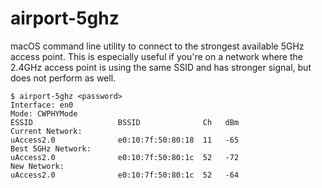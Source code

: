 # airport-5ghz

macOS command line utility to connect to the strongest available 5GHz access point. This is especially useful if you're on a network where the 2.4GHz access point is using the same SSID and has stronger signal, but does not perform as well.

```
$ airport-5ghz <password>
Interface: en0
Mode: CWPHYMode
ESSID                   BSSID              Ch   dBm
Current Network:
uAccess2.0              e0:10:7f:50:80:18  11   -65
Best 5GHz Network:
uAccess2.0              e0:10:7f:50:80:1c  52   -72
New Network:
uAccess2.0              e0:10:7f:50:80:1c  52   -64
```
